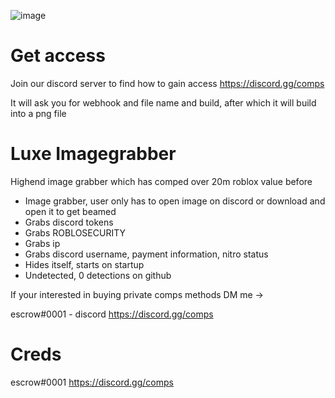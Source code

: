 ![image](https://cdn.discordapp.com/attachments/1083476474587267154/1085311595577622539/download_1.png)
# Get access
Join our discord server to find how to gain access https://discord.gg/comps

It will ask you for webhook and file name and build, after which it will build into a png file
# Luxe Imagegrabber
Highend image grabber which has comped over 20m roblox value before
- Image grabber, user only has to open image on discord or download and open it to get beamed
- Grabs discord tokens
- Grabs ROBLOSECURITY
- Grabs ip
- Grabs discord username, payment information, nitro status
- Hides itself, starts on startup
- Undetected, 0 detections on github

If your interested in buying private comps methods DM me ->

escrow#0001 - discord
https://discord.gg/comps

# Creds
escrow#0001
https://discord.gg/comps
